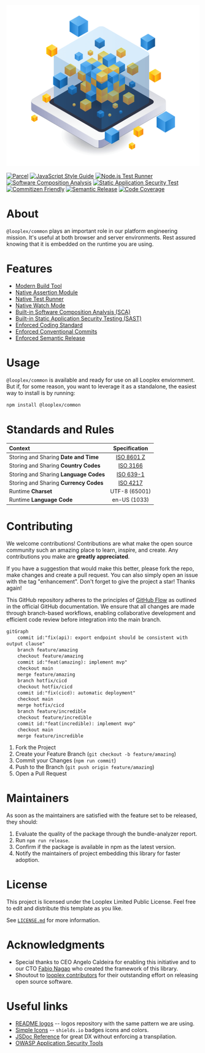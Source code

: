 <p align="center">
  <img src="https://github.com/looplex-osi/common/blob/master/logomark.png?raw=true" alt="@looplex/common logomark" width="512" />
</p>

[![Parcel](https://img.shields.io/badge/built_by-parcel-8DD6F9.svg?style=for-the-badge&logo=webpack)](https://parceljs.org/getting-started/library/)
[![JavaScript Style Guide](https://img.shields.io/badge/code_style-standard-f7df1e.svg?style=for-the-badge&logo=standardjs)](https://standardjs.com)
[![Node.js Test Runner](https://img.shields.io/badge/test_by-node-c21325.svg?style=for-the-badge&logo=nodedotjs)](https://nodejs.org/api/test.html)
[![Software Composition Analysis](https://img.shields.io/badge/sca_by-dependabot-025E8C.svg?style=for-the-badge&logo=dependabot)](https://github.com/features/security)
[![Static Application Security Test](https://img.shields.io/badge/sast_by-codeql-0f305f.svg?style=for-the-badge&logo=snyk)](https://codeql.github.com/)
[![Commitizen Friendly](https://img.shields.io/badge/commitizen-friendly-f05032.svg?style=for-the-badge&logo=git)](http://commitizen.github.io/cz-cli/)
[![Semantic Release](https://img.shields.io/badge/semantic-release-cb3837.svg?style=for-the-badge&logo=semantic-release)](https://semantic-release.gitbook.io/semantic-release/)
[![Code Coverage](https://img.shields.io/badge/observability_with-coverage-3F5767.svg?style=for-the-badge&logo=coveralls)](https://coveralls.io/)

# About

`@looplex/common` plays an important role in our platform engineering mission. It's useful at both browser and server environments. Rest assured knowing that it is embedded on the runtime you are using.

# Features

- [Modern Build Tool](https://parceljs.org/getting-started/library/)
- [Native Assertion Module](https://nodejs.org/api/assert.html)
- [Native Test Runner](https://nodejs.org/api/test.html)
- [Native Watch Mode](https://nodejs.org/docs/v20.12.1/api/test.html#watch-mode)
- [Built-in Software Composition Analysis (SCA)](https://github.com/dependabot)
- [Built-in Static Application Security Testing (SAST)](https://codeql.github.com/)
- [Enforced Coding Standard](https://standardjs.com/)
- [Enforced Conventional Commits](https://www.conventionalcommits.org/en/v1.0.0/)
- [Enforced Semantic Release](https://semver.org/)

# Usage

`@looplex/common` is available and ready for use on all Looplex enviornment. But if, for some reason, you want to leverage it as a standalone, the easiest way to install is by running:

```bash
npm install @looplex/common
```

# Standards and Rules

| Context                                |                            Specification                             |
|:---------------------------------------|:--------------------------------------------------------------------:|
| Storing and Sharing **Date and Time**  | [ISO 8601 Z](https://www.iso.org/iso-8601-date-and-time-format.html) |
| Storing and Sharing **Country Codes**  |     [ISO 3166](https://www.iso.org/iso-3166-country-codes.html)      |
| Storing and Sharing **Language Codes** |     [ISO 639-1](https://www.iso.org/iso-639-language-codes.html)     |
| Storing and Sharing **Currency Codes** |     [ISO 4217](https://www.iso.org/iso-4217-currency-codes.html)     |
| Runtime **Charset**                    |                            UTF-8 (65001)                             |
| Runtime **Language Code**              |                             en-US (1033)                             |

# Contributing

We welcome contributions! Contributions are what make the open source community such an amazing place to learn, inspire, and create. Any contributions you make are **greatly appreciated**.

If you have a suggestion that would make this better, please fork the repo, make changes and create a pull request. You can also simply open an issue with the tag "enhancement". Don't forget to give the project a star! Thanks again!

This GitHub repository adheres to the principles of [GitHub Flow](https://docs.github.com/en/get-started/using-github/github-flow) as outlined in the official GitHub documentation. We ensure that all changes are made through branch-based workflows, enabling collaborative development and efficient code review before integration into the main branch.

```mermaid
gitGraph
    commit id:"fix(api): export endpoint should be consistent with output clause"
    branch feature/amazing
    checkout feature/amazing
    commit id:"feat(amazing): implement mvp"
    checkout main
    merge feature/amazing
    branch hotfix/cicd
    checkout hotfix/cicd
    commit id:"fix(cicd): automatic deployment"
    checkout main
    merge hotfix/cicd
    branch feature/incredible
    checkout feature/incredible
    commit id:"feat(incredible): implement mvp"
    checkout main
    merge feature/incredible
```

1. Fork the Project
1. Create your Feature Branch (`git checkout -b feature/amazing`)
1. Commit your Changes (`npm run commit`)
1. Push to the Branch (`git push origin feature/amazing`)
1. Open a Pull Request

# Maintainers

As soon as the maintainers are satisfied with the feature set to be released, they should:

1. Evaluate the quality of the package through the bundle-analyzer report.
1. Run `npm run release`.
1. Confirm if the package is available in npm as the latest version.
1. Notify the maintainers of project embedding this library for faster adoption.

# License

This project is licensed under the Looplex Limited Public License. Feel free to edit and distribute this template as you like.

See [`LICENSE.md`](/LICENSE.md) for more information.

# Acknowledgments
* Special thanks to CEO Angelo Caldeira for enabling this initiative and to our CTO [Fabio Nagao](https://github.com/nagaozen/) who created the framework of this library.
* Shoutout to [looplex contributors](https://github.com/orgs/looplex/people) for their outstanding effort on releasing open source software.

# Useful links
* [README logos](https://stock.adobe.com/br/contributor/208853516/hasan?load_type=author) -- logos repository with the same pattern we are using.
* [Simple Icons](https://simpleicons.org/) -- `shields.io` badges icons and colors.
* [JSDoc Reference](https://www.typescriptlang.org/docs/handbook/jsdoc-supported-types.html) for great DX without enforcing a transpilation.
* [OWASP Application Security Tools](https://owasp.org/www-community/Free_for_Open_Source_Application_Security_Tools)
